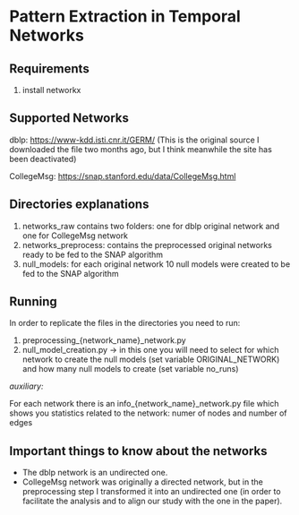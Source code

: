 # Pattern Extraction in Temporal Networks

## Requirements
1. install networkx

## Supported Networks
dblp: https://www-kdd.isti.cnr.it/GERM/ (This is the original source I downloaded the file two months ago, but I think meanwhile the site has been deactivated)

CollegeMsg: https://snap.stanford.edu/data/CollegeMsg.html

## Directories explanations
1. networks_raw contains two folders: one for dblp original network and one for CollegeMsg network
2. networks_preprocess: contains the preprocessed original networks ready to be fed to the SNAP algorithm
3. null_models: for each original network 10 null models were created to be fed to the SNAP algorithm 

## Running 
In order to replicate the files in the directories you need to run: 
1. preprocessing_{network_name}_network.py 
2. null_model_creation.py -> in this one you will need to select for which network to create the null models (set variable ORIGINAL_NETWORK) and how many null models to create (set variable no_runs)

*auxiliary:*

For each network there is an info_{network_name}_network.py file which shows you statistics related to the network: numer of nodes and number of edges

## Important things to know about the networks
- The dblp network is an undirected one.
- CollegeMsg network was originally a directed network, but in the preprocessing step I transformed it into an undirected one (in order to facilitate the analysis and to align our study with the one in the paper).


